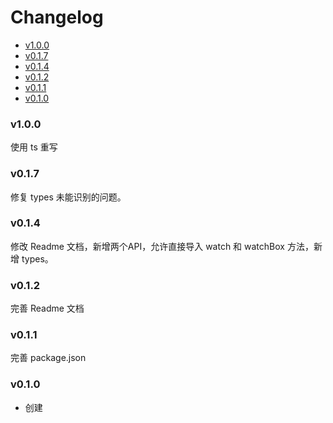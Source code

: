 <!-- START doctoc generated TOC please keep comment here to allow auto update -->
<!-- DON'T EDIT THIS SECTION, INSTEAD RE-RUN doctoc TO UPDATE -->
# Changelog

- [v1.0.0](#v100)
- [v0.1.7](#v017)
- [v0.1.4](#v014)
- [v0.1.2](#v012)
- [v0.1.1](#v011)
- [v0.1.0](#v010)

<!-- END doctoc generated TOC please keep comment here to allow auto update -->

### v1.0.0

使用 ts 重写

### v0.1.7

修复 types 未能识别的问题。

### v0.1.4

修改 Readme 文档，新增两个API，允许直接导入 watch 和 watchBox 方法，新增 types。

### v0.1.2

完善 Readme 文档

### v0.1.1

完善 package.json

### v0.1.0

- 创建
